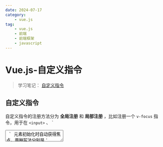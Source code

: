 ```yaml
---
date: 2024-07-17
category:
    - vue.js
tag:
    - vue.js
    - 前端
    - 前端框架
    - javascript
---
```

 # Vue.js-自定义指令
> 学习笔记： [ 自定义指令 ]()

##  自定义指令

自定义指令的注册方法分为 **全局注册** 和 **局部注册** ，比如注册一个 ` v-focus ` 指令，用于在 ` <input> ` 、 `
<textarea> ` 元素初始化时自动获得焦点，两种写法分别是：

    
    
    //全局注册
    Vue.directive('focus', {});
    
    //局部注册
    new Vue({
        el: '#app',
        directives: {
            focus: {}
        }
    });
    

自定义指令的选项是由几个钩子函数组成，每个都是可选的：

  * ` bind ` ：只调用一次，指令第一次绑定到元素时调用，用这个钩子函数可以定义一个在绑定时执行一次的初始化动作。 
  * ` inserted ` ：被绑定元素插入父节点时调用（父节点存在即可调用，不必存在于 ` document ` 中）。 
  * ` update ` ：被绑定元素所在的模板更新时调用，而不论绑定值是否变化。通过比较更新前后的绑定值，可以忽略不必要的模板更新。 
  * ` componentUpdate ` ：被绑定元素所在模板完成一次更新周期时调用。 
  * ` unbind ` ：只调用一次，指令与元素解绑时调用。 

可以根据需求在不同的钩子函数内完成逻辑代码。在元素插入父节点时就调用，用到的最好是 ` inserted ` 。

    
    
    <div id="app">
        <input type="text" v-focus>
    </div>
    
    Vue.directive('focus', {
        inserted(el) {
            el.focus();
        }
    });
    new Vue({
        el: '#app',
    });
    

打开页面， ` input ` 输入框自动获得焦点，成为可输入状态。

每个钩子函数都有几个参数可用：

  * ` el ` 指令所绑定的元素，可以用来直接操作DOM 
  * ` binding ` 一个对象，包含以下属性： 

    * ` name ` 指令名，不包括 ` v- ` 前缀 
    * ` value ` 指令的绑定值 
    * ` oldValue ` 指令绑定的前一个值，仅在 ` update ` 和 ` componentUpdate ` 钩子中可用。无论值是否改变都可用。 
    * ` expression ` 绑定值的字符串形式。 
    * ` arg ` 传给指令的参数。 
    * ` modifiers ` 一个包含修饰符的对象。 
  * ` vnode ` Vue编译生成的虚拟节点。 
  * ` oldVnode ` 上一个虚拟节点仅在 ` update ` 和 ` componentUpdate ` 钩子中可用。 

<p data-height="265" data-theme-id="0" data-slug-hash="QxKQqY" data-default-
tab="html,result" data-user="whjin" data-embed-version="2" data-pen-
title="Vue-自定义指令" class="codepen">See the Pen [ Vue-自定义指令 ]() by whjin ( [
@whjin ]() ) on [ CodePen ]() .</p>  


如果需要多个值，自定义指令可以传入一个JavaScript对象字面量。

    
    
    <div id="app">
        <div v-test="{msg:'hello',name:'Andy}"></div>
    </div>
    

##  开发一个实时时间转换指令 ` v-time `

<p data-height="265" data-theme-id="0" data-slug-hash="wXoMpg" data-default-
tab="html,result" data-user="whjin" data-embed-version="2" data-pen-
title="Vue-实时时间转换指令" class="codepen">See the Pen [ Vue-实时时间转换指令 ]() by whjin (
[ @whjin ]() ) on [ CodePen ]() .</p>  


` Time.getFormatTime() ` 方法就是自定义指令 ` v-time ` 所需要的，入参为毫秒级时间戳，返回已经整理好时间格式的字符串。

在 ` bind ` 钩子里，将指令 ` v-time ` 表达式的值 ` binding.value ` 作为参数传入 `
TimeFormatTime() ` 方法得到格式化时间，再通过 ` el.innerHTML ` 写入指令所在元素。定时器 `
el.__timeout__ ` 每分钟触发一次，更新时间，并且在 ` unbind ` 钩子里清除掉。

**总结：** 在编写自定义指令时，给DOM绑定一次性事件等初始动作，建议在 ` bind ` 钩子内完成，同时要在 ` unbind ` 内解除相关绑定。

